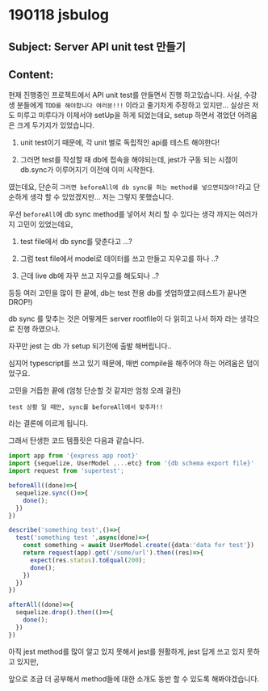 # 190118 jsbulog

## Subject: Server API unit test 만들기

## Content:

현재 진행중인 프로젝트에서 API unit test를 만들면서 진행 하고있습니다.
사실, 수강생 분들에게 `TDD를 해야합니다 여러분!!!` 이라고 줄기차게 주장하고 있지만...
실상은 저도 미루고 미루다가 이제서야 setUp을 하게 되었는데요, setup 하면서 겪었던 어려움은 크게 두가지가 있었습니다.

1. unit test이기 때문에, 각 unit 별로 독립적인 api를 테스트 해야한다!

2. 그러면 test를 작성할 때 db에 접속을 해야되는데, jest가 구동 되는 시점이 db.sync가 이루어지기 이전에 이미 시작한다.

였는데요, 단순히 `그러면 beforeAll에 db sync를 하는 method를 넣으면되잖아?`라고 단순하게 생각 할 수 있었겠지만... 저는 그렇지 못했습니다.

우선 `beforeAll`에 db sync method를 넣어서 처리 할 수 있다는 생각 까지는 여러가지 고민이 있었는데요,

1. test file에서 db sync를 맞춘다고 ...?

2. 그럼 test file에서 model로 데이터를 쓰고 만들고 지우고를 하나 ..?

3. 근데 live db에 자꾸 쓰고 지우고를 해도되나 ..?

등등 여러 고민을 많이 한 끝에, db는 test 전용 db를 셋업하였고(테스트가 끝나면 DROP!)

db sync 를 맞추는 것은 어떻게든 server rootfile이 다 읽히고 나서 하자 라는 생각으로 진행 하였으나.

자꾸만 jest 는 db 가 setup 되기전에 출발 해버립니다..

심지어 typescript를 쓰고 있기 때문에, 매번 compile을 해주어야 하는 어려움은 덤이었구요.

고민을 거듭한 끝에 (엄청 단순할 것 같지만 엄청 오래 걸린)

```
test 상황 일 때만, sync를 beforeAll에서 맞추자!!
```

라는 결론에 이르게 됩니다.

그래서 탄생한 코드 템플릿은 다음과 같습니다.

```typescript
import app from '{express app root}'
import {sequelize, UserModel ,...etc} from '{db schema export file}'
import request from 'supertest';

beforeAll((done)=>{
  sequelize.sync(()=>{
    done();
  })
})

describe('something test',()=>{
  test('something test ',async(done)=>{
    const something = await UserModel.create({data:'data for test'})
    return request(app).get('/some/url').then((res)=>{
      expect(res.status).toEqual(200);
      done();
    })
  })
})

afterAll((done)=>{
  sequelize.drop().then(()=>{
    done();
  })
})
```

아직 jest method를 많이 알고 있지 못해서 jest를 원활하게, jest 답게 쓰고 있지 못하고 있지만,

앞으로 조금 더 공부해서 method들에 대한 소개도 동반 할 수 있도록 해봐야겠습니다.
